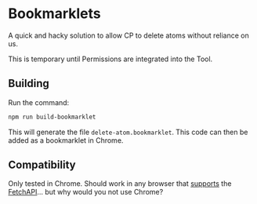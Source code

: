 # Bookmarklets

A quick and hacky solution to allow CP to delete atoms without reliance on us.

This is temporary until Permissions are integrated into the Tool.

## Building
Run the command:

```bash
npm run build-bookmarklet
```

This will generate the file `delete-atom.bookmarklet`. This code can then be added as a bookmarklet in Chrome.

## Compatibility
Only tested in Chrome. Should work in any browser that [supports](http://caniuse.com/#search=Fetch) 
the [FetchAPI](https://developer.mozilla.org/en/docs/Web/API/Fetch_API)... but why would you not use Chrome?
